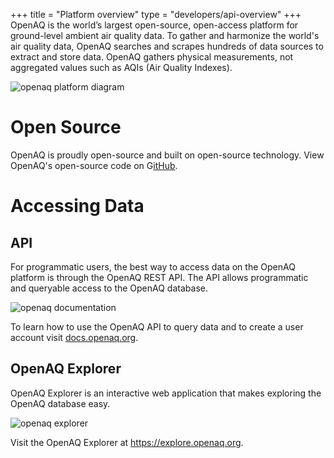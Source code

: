 +++
title = "Platform overview"
type = "developers/api-overview"
+++
OpenAQ is the world’s largest open-source, open-access platform for ground-level ambient air quality data. To gather and harmonize the world's air quality data, OpenAQ searches and scrapes hundreds of data sources to extract and store data. OpenAQ gathers physical measurements, not aggregated values such as AQIs (Air Quality Indexes).

![openaq platform diagram](/uploads/platform_diagram.webp)

# Open Source

OpenAQ is proudly open-source and built on open-source technology. View OpenAQ's open-source code on G[itHub](https://github.com/openaq).

# Accessing Data

## API

For programmatic users, the best way to access data on the OpenAQ platform is through the OpenAQ REST API. The API allows programmatic and queryable access to the OpenAQ database. 

![openaq documentation](/uploads/readme_docs.webp)

To learn how to use the OpenAQ API to query data and to create a user account visit [docs.openaq.org](https://docs.openaq.org).

## OpenAQ Explorer

OpenAQ Explorer is an interactive web application that makes exploring the OpenAQ database easy.

![openaq explorer](/uploads/explorer_screenshot.webp)

Visit the OpenAQ Explorer at <https://explore.openaq.org>.
